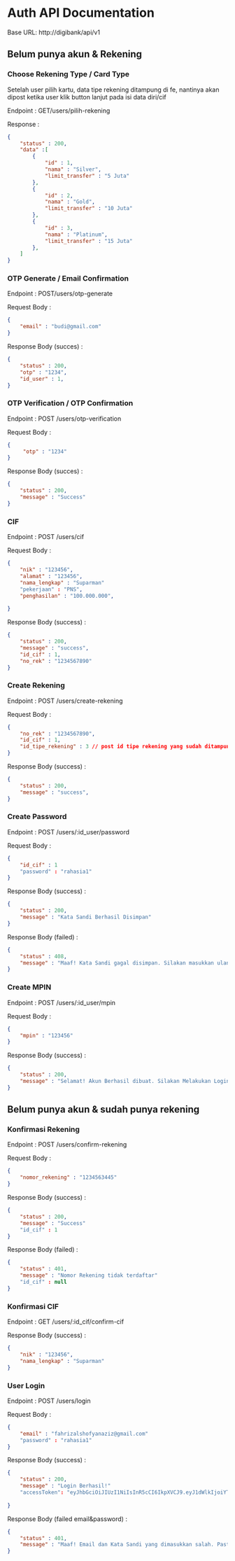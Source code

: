 # Auth API Documentation

Base URL: http://digibank/api/v1


## Belum punya akun & Rekening

### Choose Rekening Type / Card Type

Setelah user pilih kartu, data tipe rekening ditampung di fe, nantinya akan dipost ketika user klik button lanjut pada isi data diri/cif

Endpoint : GET/users/pilih-rekening

Response : 

```json
{
    "status" : 200,
    "data" :[
        {
            "id" : 1,
            "nama" : "Silver",
            "limit_transfer" : "5 Juta"
        },
        {
            "id" : 2,
            "nama" : "Gold",
            "limit_transfer" : "10 Juta"
        },
        {    
            "id" : 3,
            "nama" : "Platinum",
            "limit_transfer" : "15 Juta"
        },
    ]
}
```


### OTP Generate / Email Confirmation


Endpoint : POST/users/otp-generate

Request Body :

```json
{
    "email" : "budi@gmail.com"
}
```

Response Body (succes) :

```json
{
    "status" : 200,
    "otp" : "1234",
    "id_user" : 1,
}
```

### OTP Verification / OTP Confirmation


Endpoint : POST /users/otp-verification

Request Body :

```json
{
     "otp" : "1234"
}
```

Response Body (succes) :

```json
{
    "status" : 200,
    "message" : "Success"
}
```


### CIF


Endpoint : POST /users/cif

Request Body :

```json
{
    "nik" : "123456",
    "alamat" : "123456",
    "nama_lengkap" : "Suparman"
    "pekerjaan" : "PNS",
    "penghasilan" : "100.000.000",
   
}
```

Response Body (success) :

```json
{
    "status" : 200,
    "message" : "success",
    "id_cif" : 1,
    "no_rek" : "1234567890"
}
```

### Create Rekening


Endpoint : POST /users/create-rekening

Request Body :

```json
{
    "no_rek" : "1234567890",
    "id_cif" : 1,
    "id_tipe_rekening" : 3 // post id tipe rekening yang sudah ditampung
}
```

Response Body (success) :

```json
{
    "status" : 200,
    "message" : "success",
}
```



### Create Password


Endpoint : POST /users/:id_user/password

Request Body :

```json
{
    "id_cif" : 1
    "password" : "rahasia1"
}
```

Response Body (success) :

```json
{
    "status" : 200,
    "message" : "Kata Sandi Berhasil Disimpan" 
}
```

Response Body (failed) :

```json
{
    "status" : 408,
    "message" : "Maaf! Kata Sandi gagal disimpan. Silakan masukkan ulang Kata Sandi" 
}
```


### Create MPIN


Endpoint : POST /users/:id_user/mpin

Request Body :

```json
{
    "mpin" : "123456"
}
```

Response Body (success) :

```json
{
    "status" : 200,
    "message" : "Selamat! Akun Berhasil dibuat. Silakan Melakukan Login." 
}
```


## Belum punya akun & sudah punya rekening

### Konfirmasi Rekening

Endpoint : POST /users/confirm-rekening

Request Body :

```json
{
    "nomor_rekening" : "1234563445"
}
```

Response Body (success) :

```json
{
    "status" : 200,
    "message" : "Success"
    "id_cif" : 1
}
```

Response Body (failed) :

```json
{
    "status" : 401,
    "message" : "Nomor Rekening tidak terdaftar"
    "id_cif" : null
}
```


### Konfirmasi CIF

Endpoint : GET /users/:id_cif/confirm-cif


Response Body (success) :

```json
{
    "nik" : "123456",
    "nama_lengkap" : "Suparman"
}
```



### User Login


Endpoint : POST /users/login

Request Body :

```json
{
    "email" : "fahrizalshofyanaziz@gmail.com"
    "password" : "rahasia1"
}
```

Response Body (success) :

```json
{
    "status" : 200,
    "message" : "Login Berhasil!"
    "accessToken": "eyJhbGciOiJIUzI1NiIsInR5cCI6IkpXVCJ9.eyJ1dWlkIjoiYTQzNjUzYjEtMjk2Ni00NDY1LWE0YjktZjRmYmM0OTE3NzVhIiwiaWF0IjoxNjg2MzIxMzQ0LCJleHAiOjE2ODYzMjE2NDR9.mzHMPKXzlOkHpRFAq3Sol5ALtc5TH0l_o4aN4YZxLMA"
    
}
```

Response Body (failed email&password) :

```json
{
    "status" : 401,
    "message" : "Maaf! Email dan Kata Sandi yang dimasukkan salah. Pastikan Email dan Kata Sandi benar."
}
```



